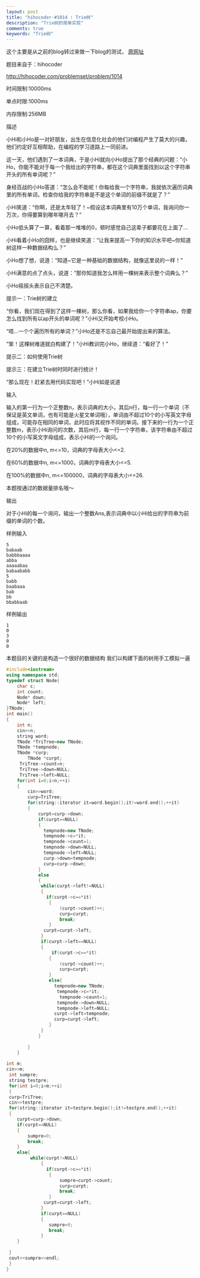 ```yaml
---
layout: post
title: "hihocoder-#1014 : Trie树"
description: "Trie树的简单实现"
comments: true
keywords: "Trie树"
---
```


这个主要是从之前的blog转过来做一下blog的测试，
[原网址](http://write.blog.csdn.net/postedit/44975791?ticket=ST-18282-dHBy6OIHt4nfAQhZAuTe-passport.csdn.net)

题目来自于：hihocoder

http://hihocoder.com/problemset/problem/1014

时间限制:10000ms

单点时限:1000ms

内存限制:256MB

描述

小Hi和小Ho是一对好朋友，出生在信息化社会的他们对编程产生了莫大的兴趣，他们约定好互相帮助，在编程的学习道路上一同前进。


这一天，他们遇到了一本词典，于是小Hi就向小Ho提出了那个经典的问题：“小Ho，你能不能对于每一个我给出的字符串，都在这个词典里面找到以这个字符串开头的所有单词呢？”

身经百战的小Ho答道：“怎么会不能呢！你每给我一个字符串，我就依次遍历词典里的所有单词，检查你给我的字符串是不是这个单词的前缀不就是了？”

小Hi笑道：“你啊，还是太年轻了！~假设这本词典里有10万个单词，我询问你一万次，你得要算到哪年哪月去？”

小Ho低头算了一算，看着那一堆堆的0，顿时感觉自己这辈子都要花在上面了...

小Hi看着小Ho的囧样，也是继续笑道：“让我来提高一下你的知识水平吧~你知道树这样一种数据结构么？”

小Ho想了想，说道：“知道~它是一种基础的数据结构，就像这里说的一样！”

小Hi满意的点了点头，说道：“那你知道我怎么样用一棵树来表示整个词典么？”

小Ho摇摇头表示自己不清楚。

提示一：Trie树的建立

“你看，我们现在得到了这样一棵树，那么你看，如果我给你一个字符串ap，你要怎么找到所有以ap开头的单词呢？”小Hi又开始考校小Ho。

“唔...一个个遍历所有的单词？”小Ho还是不忘自己最开始提出来的算法。

“笨！这棵树难道就白构建了！”小Hi教训完小Ho，继续道：“看好了！”

提示二：如何使用Trie树

提示三：在建立Trie树时同时进行统计！

“那么现在！赶紧去用代码实现吧！”小Hi如是说道

输入

输入的第一行为一个正整数n，表示词典的大小，其后n行，每一行一个单词（不保证是英文单词，也有可能是火星文单词哦），单词由不超过10个的小写英文字母组成，可能存在相同的单词，此时应将其视作不同的单词。接下来的一行为一个正整数m，表示小Hi询问的次数，其后m行，每一行一个字符串，该字符串由不超过10个的小写英文字母组成，表示小Hi的一个询问。

在20%的数据中n, m<=10，词典的字母表大小<=2.

在60%的数据中n, m<=1000，词典的字母表大小<=5.

在100%的数据中n, m<=100000，词典的字母表大小<=26.

本题按通过的数据量排名哦～

输出

对于小Hi的每一个询问，输出一个整数Ans,表示词典中以小Hi给出的字符串为前缀的单词的个数。

样例输入
```
5
babaab
babbbaaaa
abba
aaaaabaa
babaababb
5
babb
baabaaa
bab
bb
bbabbaab
```
样例输出
```
1
0
3
0
0
```
本题目的关键的是构造一个很好的数据结构
我们以构建下面的树用手工模拟一遍


```c++
#include<iostream>
using namespace std;
typedef struct Node{
    char c;
    int count;
    Node* down;
    Node* left;
}TNode;
int main()
{
    int n;
    cin>>n;
    string word; 
    TNode *TriTree=new TNode;
    TNode *tempnode;
    TNode *curp;
        TNode *curpt;
     TriTree->count=n;
     TriTree->down=NULL;
     TriTree->left=NULL;
    for(int i=0;i<n;++i)
    {
        cin>>word;
        curp=TriTree;
        for(string::iterator it=word.begin();it!=word.end();++it)
        {
            curpt=curp->down;
            if(curpt==NULL)
            {
              tempnode=new TNode;
              tempnode->c=*it;  
              tempnode->count=1;
              tempnode->down=NULL;
              tempnode->left=NULL;
              curp->down=tempnode;  
              curp=curp->down;
            }
            else
            {
             while(curpt->left!=NULL)
             {
               if(curpt->c==*it)
                {
                    (curpt->count)++;
                    curp=curpt;
                    break;
                } 
              curpt=curpt->left;
             } 
             if(curpt->left==NULL)
             {
                 if(curpt->c==*it)
                {
                    (curpt->count)++;
                    curp=curpt;
                } 
                else{
                  tempnode=new TNode;
                   tempnode->c=*it; 
                    tempnode->count=1;
                   tempnode->down=NULL;
                   tempnode->left=NULL;
                  curpt->left=tempnode; 
                  curp=curpt->left;
                }   
             }
            }
            
        }   
    }
        
int m;
cin>>m;
 int sumpre;
 string testpre; 
 for(int i=0;i<m;++i)
 {
 curp=TriTree;
 cin>>testpre;
 for(string::iterator it=testpre.begin();it!=testpre.end();++it)
 {
    curpt=curp->down;
    if(curpt==NULL)
    {
        sumpre=0;
        break;
    }
    else{
         while(curpt!=NULL)
             {
               if(curpt->c==*it)
                {
                    sumpre=curpt->count;
                    curp=curpt;
                    break;
                } 
              curpt=curpt->left;
             } 
             if(curpt==NULL)
             {
                sumpre=0;
                break;
             }
    }
    
 }
 cout<<sumpre<<endl;    
 }
}
```

